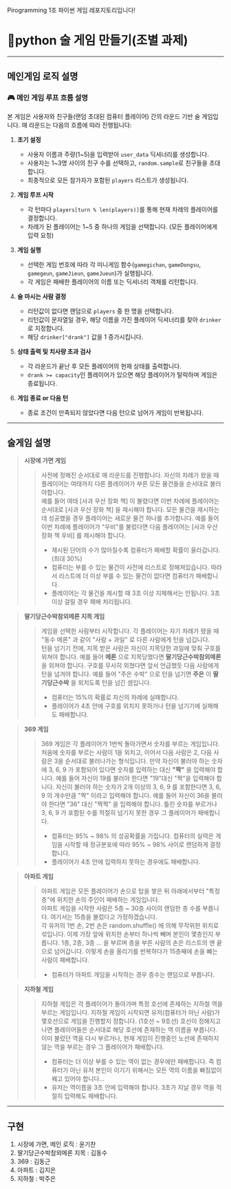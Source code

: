 Pirogramming 1조 파이썬 게임 레포지토리입니다!

# 🍺python 술 게임 만들기(조별 과제)

---
## 메인게임 로직 설명

### 🎮 메인 게임 루프 흐름 설명

본 게임은 사용자와 친구들(랜덤 초대된 컴퓨터 플레이어) 간의 라운드 기반 술 게임입니다. 매 라운드는 다음의 흐름에 따라 진행됩니다:

1. **초기 설정**
   - 사용자 이름과 주량(1~5)을 입력받아 `user_data` 딕셔너리를 생성합니다.
   - 사용자는 1~3명 사이의 친구 수를 선택하고, `random.sample`로 친구들을 초대합니다.
   - 최종적으로 모든 참가자가 포함된 `players` 리스트가 생성됩니다.

2. **게임 루프 시작**
   - 각 턴마다 `players[turn % len(players)]`를 통해 현재 차례의 플레이어를 결정합니다.
   - 차례가 된 플레이어는 1~5 중 하나의 게임을 선택합니다. (모든 플레이어에게 입력 요청)

3. **게임 실행**
   - 선택한 게임 번호에 따라 각 미니게임 함수(`gamegichan`, `gameDongsu`, `gamegeun`, `gameJieun`, `gameJueun`)가 실행됩니다.
   - 각 게임은 패배한 플레이어의 이름 또는 딕셔너리 객체를 리턴합니다.

4. **술 마시는 사람 결정**
   - 리턴값이 없다면 랜덤으로 `players` 중 한 명을 선택합니다.
   - 리턴값이 문자열일 경우, 해당 이름을 가진 플레이어 딕셔너리를 찾아 `drinker`로 지정합니다.
   - 해당 `drinker["drank"]` 값을 1 증가시킵니다.

5. **상태 출력 및 치사량 초과 검사**
   - 각 라운드가 끝난 후 모든 플레이어의 현재 상태를 출력합니다.
   - `drank >= capacity`인 플레이어가 있으면 해당 플레이어가 탈락하며 게임은 종료됩니다.

6. **게임 종료 or 다음 턴**
   - 종료 조건이 만족되지 않았다면 다음 턴으로 넘어가 게임이 반복됩니다.

---
## 술게임 설명

> __시장에 가면 게임__
>   > 사전에 정해진 순서대로 매 라운드를 진행합니다.
>   > 자신의 차례가 왔을 때 플레이어는 여태까지 다른 플레이어가 부른 모든 물건들을 순서대로 불러야합니다.   
>   > 예를 들어 여태 [사과 우산 장화 책] 이 불렸다면 이번 차례에 플레이어는 순서대로 [사과 우산 장화 책] 을 제시해야 합니다.
>   > 모든 물건을 제시하는데 성공했을 경우 플레이어는 새로운 물건 하나를 추가합니다. 예를 들어 이번 차례에 플레이어가 "우비"를 불렀다면 다음 플레이어는 [사과 우산 장화 책 우비] 를 제시해야 합니다. 
>  > * 제시된 단어의 수가 많아질수록 컴퓨터가 패배할 확률이 올라갑니다. (최대 30%)
>   >* 컴퓨터는 부를 수 있는 물건이 사전에 리스트로 정해져있습니다. 따라서 리스트에 더 이상 부를 수 있는 물건이 없다면 컴퓨터가 패배합니다.
>   >* 플레이어는 각 물건을 제시할 때 3초 이상 지체해서는 안됩니다. 3초 이상 걸릴 경우 패배 처리됩니다.

> __딸기당근수박참외메론 지목 게임__
>   > 게임을 선택한 사람부터 시작합니다. 각 플레이어는 자기 차례가 됐을 때 "동수 메론" 과 같이 "사람 + 과일" 로 다른 사람에게 턴을 넘깁니다.   
>   > 턴을 넘기기 전에, 지목 받은 사람은 자신이 지목당한 과일에 맞춰 구호를 외쳐야 합니다. 예를 들어 __메론__ 으로 지목당했다면 __딸기당근수박참외메론__ 을 외쳐야 합니다.
>   > 구호를 무사히 외쳤다면 앞서 언급했듯 다음 사람에게 턴을 넘겨야 합니다. 예를 들어 "주은 수박" 으로 턴을 넘기면 __주은__ 이 __딸기당근수박__ 을 외치도록 턴을 넘긴 셈입니다.
>  > * 컴퓨터는 15%의 확률로 자신의 차례에 실패합니다.
>   >* 플레이어가 4초 안에 구호를 외치지 못하거나 턴을 넘기기에 실패해도 패배합니다.

> __369 게임__
>   > 369 게임은 각 플레이어가 1번씩 돌아가면서 숫자를 부르는 게임입니다. 처음에 숫자를 부르는 사람이 1을 외치고, 이어서 다음 사람은 2, 다음 사람은 3을 순서대로 불러나가는 형식입니다.
>   > 만약 자신이 불러야 하는 숫자에 3, 6, 9 가 포함되어 있다면 숫자를 입력하는 대신 __"짝"__ 을 입력해야 합니다. 예를 들어 자신이 19를 불러야 한다면 "19"대신 "짝"을 입력해야 합니다.
>   > 자신이 불러야 하는 숫자가 2개 이상의 3, 6, 9 를 포함한다면 3, 6, 9 의 개수만큼 "짝" 이라고 입력해야 합니다. 예를 들어 자신이 36을 불러야 한다면 "36" 대신 "짝짝" 을 입력해야 합니다.
>   > 틀린 숫자를 부르거나 3, 6, 9 가 포함된 수를 적절히 넘기지 못한 경우 그 플레이어가 패배합니다.
>  > * 컴퓨터는 95% ~ 98% 의 성공확률을 가집니다. 컴퓨터의 실력은 게임을 시작할 때 정규분포에 따라 95% ~ 98% 사이로 랜덤하게 결정합니다.
>   >* 플레이어가 4초 안에 입력하지 못하는 경우에도 패배합니다.

> __아파트 게임__
>   > 아파트 게임은 모든 플레이어가 손으로 탑을 쌓은 뒤 아래에서부터 "특정 층"에 위치한 손의 주인이 패배하는 게임입니다.   
>   > 아파트 게임을 시작한 사람은 5층 ~ 30층 사이의 랜덤한 층 수를 부릅니다. 여기서는 15층을 불렀다고 가정하겠습니다.   
>   > 각 유저의 1번 손, 2번 손은 random.shuffle() 에 의해 무작위한 위치로 섞입니다. 이제 가장 앞에 위치한 손부터 하나씩 빼며 본인이 몇층인지 부릅니다.
>   > 1층, 2층, 3층 ... 을 부르며 층을 부른 사람의 손은 리스트의 맨 끝으로 넘어갑니다. 이렇게 손을 올리기를 반복하다가 15층째에 손을 뺴는 사람이 패배합니다.   
>  > * 컴퓨터가 아파트 게임을 시작하는 경우 층수는 랜덤으로 부릅니다.

> __지하철 게임__
>   > 지하철 게임은 각 플레이어가 돌아가며 특정 호선에 존재하는 지하철 역을 부르는 게임입니다.
>   > 지하철 게임이 시작되면 유저(컴퓨터가 아닌 사람)가 몇호선으로 게임을 진행할지 정합니다. (1호선 ~ 9호선)
>   > 호선이 정해지고 나면 플레이어들은 순서대로 해당 호선에 존재하는 역 이름을 부릅니다.
>   > 이미 불렀던 역을 다시 부르거나, 현재 게임이 진행중인 노선에 존재하지 않는 역을 부르는 경우 그 플레이어가 패배합니다.
>  > * 컴퓨터는 더 이상 부를 수 있는 역이 없는 경우에만 패배합니다. 즉 컴퓨터가 아닌 유저 본인이 이기기 위해서는 모든 역의 이름을 빠짐없이 꿰고 있어야 합니다...
>   >* 유저는 역이름을 3초 안에 입력해야 합니다. 3초가 지날 경우 역을 적절히 입력해도 패배합니다.  

---
## 구현
1. 시장에 가면, 메인 로직 : 윤기찬
2. 딸기당근수박참외메론 지목 : 김동수
3. 369 : 김동근
4. 아파트 : 김지은
5. 지하철 : 박주은

